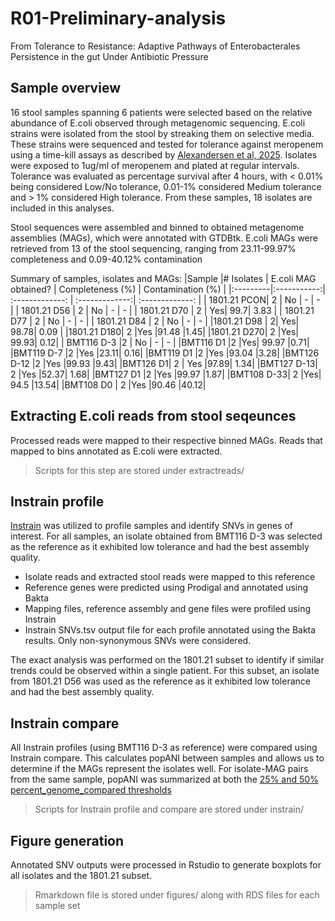 # R01-Preliminary-analysis
From Tolerance to Resistance: Adaptive Pathways of Enterobacterales Persistence in the gut Under Antibiotic Pressure

## Sample overview
16 stool samples spanning 6 patients were selected based on the relative abundance of E.coli observed through metagenomic sequencing.
E.coli strains were isolated from the stool by streaking them on selective media. These strains were sequenced and tested for tolerance against meropenem using a time-kill assays as described by [Alexandersen et al, 2025](https://doi.org/10.1128/spectrum.01124-25). Isolates were exposed to 1ug/ml of meropenem and plated at regular intervals. Tolerance was evaluated as percentage survival after 4 hours, with < 0.01% being considered Low/No tolerance, 0.01-1% considered Medium tolerance and > 1% considered High tolerance. From these samples, 18 isolates are included in this analyses.

Stool sequences were assembled and binned to obtained metagenome assemblies (MAGs), which were annotated with GTDBtk. E.coli MAGs were retrieved from 13 of the stool sequencing, ranging from 23.11-99.97% completeness and 0.09-40.12% contamination

Summary of samples, isolates and MAGs:
|Sample	    |# Isolates	| E.coli MAG obtained? |	Completeness (%)	| Contamination (%) |
|:---------|:-----------:| :-------------: | :-------------:| :-------------: |
| 1801.21 PCON| 2  | No	 |  -  |   -   |
| 1801.21 D56	| 2	 |  No	 |  -  |   -   |
| 1801.21 D70	| 2	| Yes|	99.7|	3.83 |
| 1801.21 D77 | 2 | No | - | - |
| 1801.21 D84 | 2 | No | - | - |
|1801.21 D98	| 2|	Yes|	98.78|	0.09 |
|1801.21 D180|	2	|Yes	|91.48	|1.45|
|1801.21 D270|	2	|Yes|	99.93|	0.12|
| BMT116 D-3	|2  |  No	 |  -  |   -   |
|BMT116 D1	|2	|Yes|	99.97	|0.71|
|BMT119 D-7	|2	|Yes	|23.11|	0.16|
|BMT119 D1	|2	|Yes	|93.04	|3.28|
|BMT126 D-12	|2	|Yes	|99.93	|9.43|
|BMT126 D1|	2	| Yes	|97.89|	1.34|
|BMT127 D-13|	2	|Yes	|52.37|	1.68|
|BMT127 D1	|2	|Yes	|99.97	|1.87|
|BMT108 D-33|	2	|Yes|	94.5	|13.54|
|BMT108 D0	| 2	|Yes	|90.46	|40.12|

## Extracting E.coli reads from stool seqeunces
Processed reads were mapped to their respective binned MAGs. Reads that mapped to bins annotated as E.coli were extracted.
> Scripts for this step are stored under extractreads/

## Instrain profile
[Instrain](https://instrain.readthedocs.io/en/latest/) was utilized to profile samples and identify SNVs in genes of interest.
For all samples, an isolate obtained from BMT116 D-3 was selected as the reference as it exhibited low tolerance and had the best assembly quality.
-  Isolate reads and extracted stool reads were mapped to this reference
-  Reference genes were predicted using Prodigal and annotated using Bakta
-  Mapping files, reference assembly and gene files were profiled using Instrain
-  Instrain SNVs.tsv output file for each profile annotated using the Bakta results. Only non-synonymous SNVs were considered.

The exact analysis was performed on the 1801.21 subset to identify if similar trends could be observed within a single patient. For this subset, an isolate from 1801.21 D56 was used as the reference as it exhibited low tolerance and had the best assembly quality.

## Instrain compare
All Instrain profiles (using BMT116 D-3 as reference) were compared using Instrain compare. This calculates popANI between samples and allows us to determine if the MAGs represent the isolates well. For isolate-MAG pairs from the same sample, popANI was summarized at both the [25% and 50% percent_genome_compared thresholds](https://instrain.readthedocs.io/en/latest/important_concepts.html#thresholds-for-determining-same-vs-different-strains)

> Scripts for Instrain profile and compare are stored under instrain/

## Figure generation
Annotated SNV outputs were processed in Rstudio to generate boxplots for all isolates and the 1801.21 subset.
> Rmarkdown file is stored under figures/ along with RDS files for each sample set
